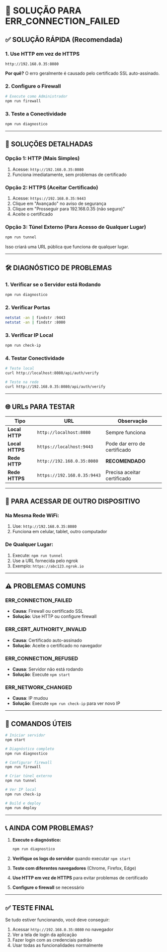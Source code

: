 # 🚨 SOLUÇÃO PARA ERR_CONNECTION_FAILED

## ✅ **SOLUÇÃO RÁPIDA (Recomendada)**

### 1. **Use HTTP em vez de HTTPS**
```
http://192.168.0.35:8080
```
**Por quê?** O erro geralmente é causado pelo certificado SSL auto-assinado.

### 2. **Configure o Firewall**
```bash
# Execute como Administrador
npm run firewall
```

### 3. **Teste a Conectividade**
```bash
npm run diagnostico
```

---

## 🔧 **SOLUÇÕES DETALHADAS**

### **Opção 1: HTTP (Mais Simples)**
1. Acesse: `http://192.168.0.35:8080`
2. Funciona imediatamente, sem problemas de certificado

### **Opção 2: HTTPS (Aceitar Certificado)**
1. Acesse: `https://192.168.0.35:9443`
2. Clique em "Avançado" no aviso de segurança
3. Clique em "Prosseguir para 192.168.0.35 (não seguro)"
4. Aceite o certificado

### **Opção 3: Túnel Externo (Para Acesso de Qualquer Lugar)**
```bash
npm run tunnel
```
Isso criará uma URL pública que funciona de qualquer lugar.

---

## 🛠️ **DIAGNÓSTICO DE PROBLEMAS**

### **1. Verificar se o Servidor está Rodando**
```bash
npm run diagnostico
```

### **2. Verificar Portas**
```bash
netstat -an | findstr :9443
netstat -an | findstr :8080
```

### **3. Verificar IP Local**
```bash
npm run check-ip
```

### **4. Testar Conectividade**
```bash
# Teste local
curl http://localhost:8080/api/auth/verify

# Teste na rede
curl http://192.168.0.35:8080/api/auth/verify
```

---

## 🌐 **URLs PARA TESTAR**

| Tipo | URL | Observação |
|------|-----|------------|
| **Local HTTP** | `http://localhost:8080` | Sempre funciona |
| **Local HTTPS** | `https://localhost:9443` | Pode dar erro de certificado |
| **Rede HTTP** | `http://192.168.0.35:8080` | **RECOMENDADO** |
| **Rede HTTPS** | `https://192.168.0.35:9443` | Precisa aceitar certificado |

---

## 📱 **PARA ACESSAR DE OUTRO DISPOSITIVO**

### **Na Mesma Rede WiFi:**
1. Use: `http://192.168.0.35:8080`
2. Funciona em celular, tablet, outro computador

### **De Qualquer Lugar:**
1. Execute: `npm run tunnel`
2. Use a URL fornecida pelo ngrok
3. Exemplo: `https://abc123.ngrok.io`

---

## ⚠️ **PROBLEMAS COMUNS**

### **ERR_CONNECTION_FAILED**
- **Causa**: Firewall ou certificado SSL
- **Solução**: Use HTTP ou configure firewall

### **ERR_CERT_AUTHORITY_INVALID**
- **Causa**: Certificado auto-assinado
- **Solução**: Aceite o certificado no navegador

### **ERR_CONNECTION_REFUSED**
- **Causa**: Servidor não está rodando
- **Solução**: Execute `npm start`

### **ERR_NETWORK_CHANGED**
- **Causa**: IP mudou
- **Solução**: Execute `npm run check-ip` para ver novo IP

---

## 🚀 **COMANDOS ÚTEIS**

```bash
# Iniciar servidor
npm start

# Diagnóstico completo
npm run diagnostico

# Configurar firewall
npm run firewall

# Criar túnel externo
npm run tunnel

# Ver IP local
npm run check-ip

# Build e deploy
npm run deploy
```

---

## 📞 **AINDA COM PROBLEMAS?**

1. **Execute o diagnóstico:**
   ```bash
   npm run diagnostico
   ```

2. **Verifique os logs do servidor** quando executar `npm start`

3. **Teste com diferentes navegadores** (Chrome, Firefox, Edge)

4. **Use HTTP em vez de HTTPS** para evitar problemas de certificado

5. **Configure o firewall** se necessário

---

## ✅ **TESTE FINAL**

Se tudo estiver funcionando, você deve conseguir:
1. Acessar `http://192.168.0.35:8080` no navegador
2. Ver a tela de login da aplicação
3. Fazer login com as credenciais padrão
4. Usar todas as funcionalidades normalmente
